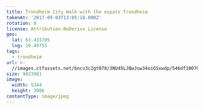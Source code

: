 ```yaml
---
title: Trondheim City Walk with the expats Trondheim
takenAt: '2017-09-03T13:05:18.000Z'
rotation: 0
license: Attribution-NoDerivs License
geo:
  lat: 63.433705
  lng: 10.40755
tags:
  - trondheim
url: >-
  //images.ctfassets.net/bncv3c2gt878/3NU45LJBwJuw34oiGSxwdp/546df1007880ae3ae765f4d1d8b15854/trondheim-city-walk-with-the-expats-trondheim_37008654955_o
size: 9023981
image:
  width: 5344
  height: 3006
contentType: image/jpeg
---
```


